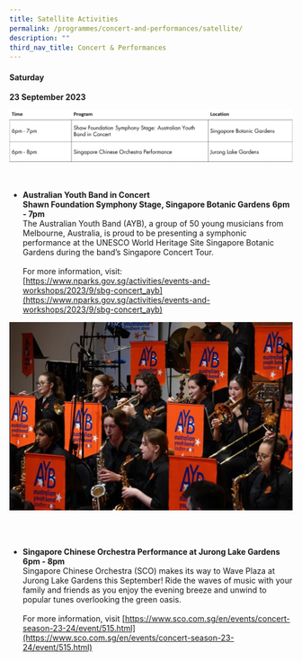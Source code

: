 ```yaml
---
title: Satellite Activities
permalink: /programmes/concert-and-performances/satellite/
description: ""
third_nav_title: Concert & Performances
---
```

#### Saturday
**23 September 2023**

![Concerts &amp; Performances at satellite locations](/images/c&amp;p_sat%20of.jpg)

<br>

* **Australian Youth Band in Concert** <br>
**Shawn Foundation Symphony Stage, Singapore Botanic Gardens**
**6pm - 7pm** <br>
The Australian Youth Band (AYB), a group of 50 young musicians from Melbourne, Australia, is proud to be presenting a symphonic performance at the UNESCO World Heritage Site Singapore Botanic Gardens during the band’s Singapore Concert Tour. 
<br><br> For more information, visit: [https://www.nparks.gov.sg/activities/events-and-workshops/2023/9/sbg-concert_ayb](https://www.nparks.gov.sg/activities/events-and-workshops/2023/9/sbg-concert_ayb)

![Australian Youth Band](/images/australian%20youth%20band.PNG)

<br>
<br>

* **Singapore Chinese Orchestra Performance at Jurong Lake Gardens** <br>
**6pm - 8pm** <br> 
Singapore Chinese Orchestra (SCO) makes its way to Wave Plaza at Jurong Lake Gardens this September! Ride the waves of music with your family and friends as you enjoy the evening breeze and unwind to popular tunes overlooking the green oasis. <br>
<br> For more information, visit [https://www.sco.com.sg/en/events/concert-season-23-24/event/515.html](https://www.sco.com.sg/en/events/concert-season-23-24/event/515.html)



<br>